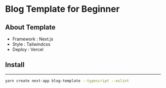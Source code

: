 # Blog Template for Beginner

## About Template

- Framework : Next.js
- Style : Tailwindcss
- Deploy : Vercel

## Install

---

```sh
yarn create next-app blog-template --typescript --eslint
```

